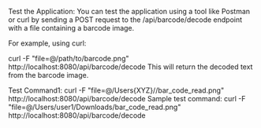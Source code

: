 Test the Application:
You can test the application using a tool like Postman or curl by sending a POST request to the /api/barcode/decode endpoint with a file containing a barcode image.

For example, using curl:

curl -F "file=@/path/to/barcode.png" http://localhost:8080/api/barcode/decode
This will return the decoded text from the barcode image.

Test Command1: curl -F "file=@/Users{XYZ}/<FILE-PATH>/bar_code_read.png" http://localhost:8080/api/barcode/decode
Sample test command: curl -F "file=@/Users/user1/Downloads/bar_code_read.png" http://localhost:8080/api/barcode/decode

